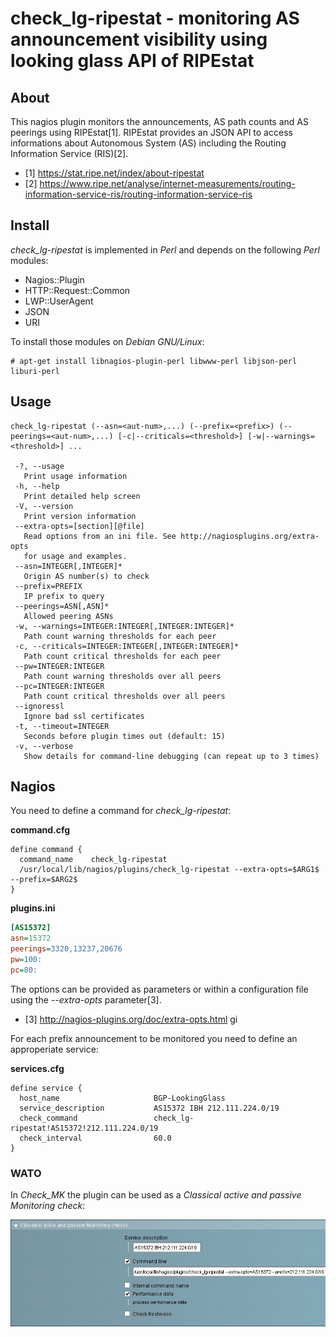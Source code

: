check_lg-ripestat - monitoring AS announcement visibility using looking glass API of RIPEstat
=============================================================================================

About
-----

This nagios plugin monitors the announcements, AS path counts and AS peerings
using RIPEstat[1]. RIPEstat provides an JSON API to access informations about
Autonomous System (AS) including the Routing Information Service (RIS)[2].

- [1] https://stat.ripe.net/index/about-ripestat
- [2] https://www.ripe.net/analyse/internet-measurements/routing-information-service-ris/routing-information-service-ris


Install
-------

*check_lg-ripestat* is implemented in *Perl* and depends on the following *Perl* modules:
- Nagios::Plugin
- HTTP::Request::Common
- LWP::UserAgent
- JSON
- URI

To install those modules on *Debian GNU/Linux*:

```console
# apt-get install libnagios-plugin-perl libwww-perl libjson-perl liburi-perl
```

Usage
-----

```console
check_lg-ripestat (--asn=<aut-num>,...) (--prefix=<prefix>) (--peerings=<aut-num>,...) [-c|--criticals=<threshold>] [-w|--warnings=<threshold>] ...

 -?, --usage
   Print usage information
 -h, --help
   Print detailed help screen
 -V, --version
   Print version information
 --extra-opts=[section][@file]
   Read options from an ini file. See http://nagiosplugins.org/extra-opts
   for usage and examples.
 --asn=INTEGER[,INTEGER]*
   Origin AS number(s) to check
 --prefix=PREFIX
   IP prefix to query
 --peerings=ASN[,ASN]*
   Allowed peering ASNs
 -w, --warnings=INTEGER:INTEGER[,INTEGER:INTEGER]*
   Path count warning thresholds for each peer
 -c, --criticals=INTEGER:INTEGER[,INTEGER:INTEGER]*
   Path count critical thresholds for each peer
 --pw=INTEGER:INTEGER
   Path count warning thresholds over all peers
 --pc=INTEGER:INTEGER
   Path count critical thresholds over all peers
 --ignoressl
   Ignore bad ssl certificates
 -t, --timeout=INTEGER
   Seconds before plugin times out (default: 15)
 -v, --verbose
   Show details for command-line debugging (can repeat up to 3 times)
```


Nagios
------

You need to define a command for *check_lg-ripestat*:

**command.cfg**
```
define command {
  command_name    check_lg-ripestat
  /usr/local/lib/nagios/plugins/check_lg-ripestat --extra-opts=$ARG1$ --prefix=$ARG2$
}
```

**plugins.ini**
```ini
[AS15372]
asn=15372
peerings=3320,13237,20676
pw=100:
pc=80:
```

The options can be provided as parameters or within a configuration file using
the *--extra-opts* parameter[3].

- [3] http://nagios-plugins.org/doc/extra-opts.html
gi

For each prefix announcement to be monitored you need to define an approperiate
service:

**services.cfg**
```
define service {
  host_name                     BGP-LookingGlass
  service_description           AS15372 IBH 212.111.224.0/19
  check_command                 check_lg-ripestat!AS15372!212.111.224.0/19
  check_interval                60.0
}
```

### WATO

In *Check_MK* the plugin can be used as a *Classical active and passive
Monitoring check*:

![WATO][screenshot]

[screenshot]: wato.jpg
